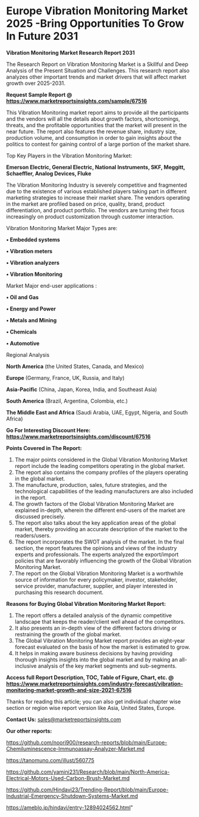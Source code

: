 # Europe Vibration Monitoring Market 2025 -Bring Opportunities To Grow In Future 2031

<strong>Vibration Monitoring Market Research Report 2031</strong>

The Research Report on Vibration Monitoring Market is a Skillful and Deep Analysis of the Present Situation and Challenges. This research report also analyzes other important trends and market drivers that will affect market growth over 2025-2031.

<strong>Request Sample Report @ <a href=https://www.marketreportsinsights.com/sample/67516>https://www.marketreportsinsights.com/sample/67516</a></strong>

This Vibration Monitoring market report aims to provide all the participants and the vendors will all the details about growth factors, shortcomings, threats, and the profitable opportunities that the market will present in the near future. The report also features the revenue share, industry size, production volume, and consumption in order to gain insights about the politics to contest for gaining control of a large portion of the market share.

Top Key Players in the Vibration Monitoring Market:

<strong>Emerson Electric, General Electric, National Instruments, SKF, Meggitt, Schaeffler, Analog Devices, Fluke</strong>

The Vibration Monitoring Industry is severely competitive and fragmented due to the existence of various established players taking part in different marketing strategies to increase their market share. The vendors operating in the market are profiled based on price, quality, brand, product differentiation, and product portfolio. The vendors are turning their focus increasingly on product customization through customer interaction.

Vibration Monitoring Market Major Types are:

<strong>• Embedded systems

• Vibration meters

• Vibration analyzers

• Vibration Monitoring</strong>

Market Major end-user applications :

<strong>• Oil and Gas

• Energy and Power

• Metals and Mining

• Chemicals

• Automotive</strong>

Regional Analysis

</u><strong><b>North America</b></strong> (the United States, Canada, and Mexico)

<strong><b>Europe </b></strong>(Germany, France, UK, Russia, and Italy)

<strong><b>Asia-Pacific</b></strong> (China, Japan, Korea, India, and Southeast Asia)

<strong><b>South America</b></strong> (Brazil, Argentina, Colombia, etc.)

<strong><b>The Middle East and Africa</b></strong> (Saudi Arabia, UAE, Egypt, Nigeria, and South Africa)

<strong>Go For Interesting Discount Here: <a href=https://www.marketreportsinsights.com/discount/67516>https://www.marketreportsinsights.com/discount/67516</a></strong>

<strong>Points Covered in The Report:</strong>
<ol>
  <li>The major points considered in the Global Vibration Monitoring Market report include the leading competitors operating in the global market.</li>
  <li>The report also contains the company profiles of the players operating in the global market.</li>
  <li>The manufacture, production, sales, future strategies, and the technological capabilities of the leading manufacturers are also included in the report.</li>
  <li>The growth factors of the Global Vibration Monitoring Market are explained in-depth, wherein the different end-users of the market are discussed precisely.</li>
  <li>The report also talks about the key application areas of the global market, thereby providing an accurate description of the market to the readers/users.</li>
  <li>The report incorporates the SWOT analysis of the market. In the final section, the report features the opinions and views of the industry experts and professionals. The experts analyzed the export/import policies that are favorably influencing the growth of the Global Vibration Monitoring Market.</li>
  <li>The report on the Global Vibration Monitoring Market is a worthwhile source of information for every policymaker, investor, stakeholder, service provider, manufacturer, supplier, and player interested in purchasing this research document.</li>
</ol>
<strong>Reasons for Buying Global Vibration Monitoring Market Report:</strong>

<ol>
  <li>The report offers a detailed analysis of the dynamic competitive landscape that keeps the reader/client well ahead of the competitors.</li>
  <li>It also presents an in-depth view of the different factors driving or restraining the growth of the global market.</li>
  <li>The Global Vibration Monitoring Market report provides an eight-year forecast evaluated on the basis of how the market is estimated to grow.</li>
  <li>It helps in making aware business decisions by having providing thorough insights insights into the global market and by making an all-inclusive analysis of the key market segments and sub-segments.</li>
</ol>
<strong>Access full Report Description, TOC, Table of Figure, Chart, etc. @ <a href=https://www.marketreportsinsights.com/industry-forecast/vibration-monitoring-market-growth-and-size-2021-67516>https://www.marketreportsinsights.com/industry-forecast/vibration-monitoring-market-growth-and-size-2021-67516</a></strong>


Thanks for reading this article; you can also get individual chapter wise section or region wise report version like Asia, United States, Europe.

<strong>Contact Us:</strong>
sales@marketreportsinsights.com

<strong>Our other reports:</strong>

<a href=https://github.com/noori900/research-reports/blob/main/Europe-Chemiluminescence-Immunoassay-Analyzer-Market.md>https://github.com/noori900/research-reports/blob/main/Europe-Chemiluminescence-Immunoassay-Analyzer-Market.md</a>

<a href=https://tanomuno.com/illust/560775>https://tanomuno.com/illust/560775</a>

<a href=https://github.com/yamini231/Research/blob/main/North-America-Electrical-Motors-Used-Carbon-Brush-Market.md>https://github.com/yamini231/Research/blob/main/North-America-Electrical-Motors-Used-Carbon-Brush-Market.md</a>

<a href=https://github.com/Hindavi23/Trending-Report/blob/main/Europe-Industrial-Emergency-Shutdown-Systems-Market.md>https://github.com/Hindavi23/Trending-Report/blob/main/Europe-Industrial-Emergency-Shutdown-Systems-Market.md</a>

<a href=https://ameblo.jp/hindavi/entry-12894024562.html>https://ameblo.jp/hindavi/entry-12894024562.html</a>"
